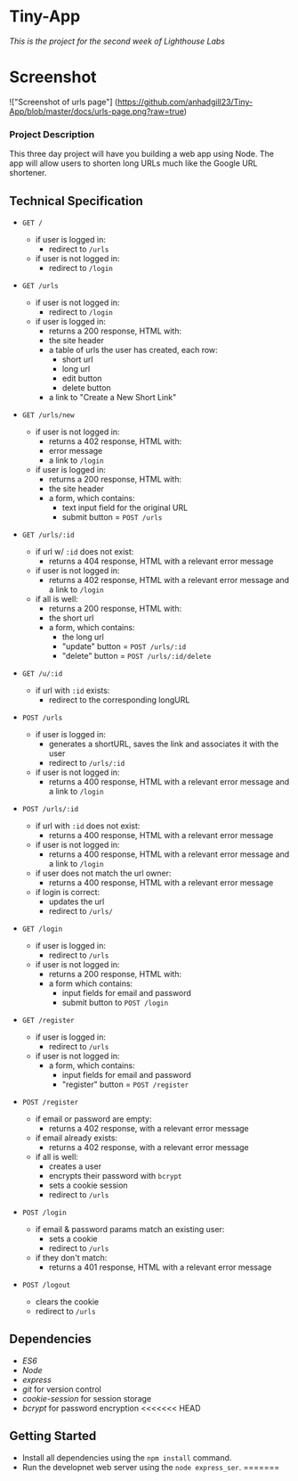 # Tiny-App
*This is the project for the second week of Lighthouse Labs*

# Screenshot
!["Screenshot of urls page"] (https://github.com/anhadgill23/Tiny-App/blob/master/docs/urls-page.png?raw=true)

### Project Description

This three day project will have you building a web app using Node. The app will allow users to shorten long URLs much like the Google URL shortener.

## Technical Specification

*   `GET /`

    *   if user is logged in:
        *   redirect to `/urls`
    *   if user is not logged in:
        *   redirect to `/login`
*   `GET /urls`

    *   if user is not logged in:
        *   redirect to `/login`
    *   if user is logged in:
        *   returns a 200 response, HTML with:
        *   the site header
        *   a table of urls the user has created, each row:
            *   short url
            *   long url
            *   edit button
            *   delete button
        *   a link to "Create a New Short Link"
*   `GET /urls/new`

    *   if user is not logged in:
        *   returns a 402 response, HTML with:
        *   error message
        *   a link to `/login`
    *   if user is logged in:
        *   returns a 200 response, HTML with:
        *   the site header
        *   a form, which contains:
            *   text input field for the original URL
            *   submit button = `POST /urls`
*   `GET /urls/:id`

    *   if url w/ `:id` does not exist:
        *   returns a 404 response, HTML with a relevant error message
    *   if user is not logged in:
        *   returns a 402 response, HTML with a relevant error message and a link to `/login`
    *   if all is well:
        *   returns a 200 response, HTML with:
        *   the short url
        *   a form, which contains:
            *   the long url
            *   "update" button = `POST /urls/:id`
            *   "delete" button = `POST /urls/:id/delete`
*   `GET /u/:id`

    *   if url with `:id` exists:
        *   redirect to the corresponding longURL

*   `POST /urls`

    *   if user is logged in:
        *   generates a shortURL, saves the link and associates it with the user
        *   redirect to `/urls/:id`
    *   if user is not logged in:
        *   returns a 400 response, HTML with a relevant error message and a link to `/login`
*   `POST /urls/:id`

    *   if url with `:id` does not exist:
        *   returns a 400 response, HTML with a relevant error message
    *   if user is not logged in:
        *   returns a 400 response, HTML with a relevant error message and a link to `/login`
    *   if user does not match the url owner:
        *   returns a 400 response, HTML with a relevant error message
    *   if login is correct:
        *   updates the url
        *   redirect to `/urls/`
*   `GET /login`

    *   if user is logged in:
        *   redirect to `/urls`
    *   if user is not logged in:
        *   returns a 200 response, HTML with:
        *   a form which contains:
            *   input fields for email and password
            *   submit button to `POST /login`
*   `GET /register`

    *   if user is logged in:
        *   redirect to `/urls`
    *   if user is not logged in:
        *   a form, which contains:
            *   input fields for email and password
            *   "register" button = `POST /register`
*   `POST /register`

    *   if email or password are empty:
        *   returns a 402 response, with a relevant error message
    *   if email already exists:
        *   returns a 402 response, with a relevant error message
    *   if all is well:
        *   creates a user
        *   encrypts their password with `bcrypt`
        *   sets a cookie session
        *   redirect to `/urls`
*   `POST /login`

    *   if email & password params match an existing user:
        *   sets a cookie
        *   redirect to `/urls`
    *   if they don't match:
        *   returns a 401 response, HTML with a relevant error message
*   `POST /logout`

    *   clears the cookie
    *   redirect to `/urls`


## Dependencies

*   _ES6_
*   _Node_
*   _express_
*   _git_ for version control
*   _cookie-session_ for session storage
*   _bcrypt_ for password encryption
<<<<<<< HEAD

## Getting Started

*   Install all dependencies using the `npm install` command.
*   Run the developnet web server using the `node express_ser`.
=======
